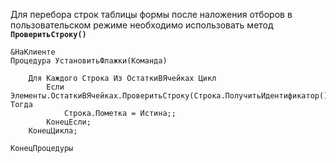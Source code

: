 
Для перебора строк таблицы формы после наложения отборов в пользовательском режиме необходимо использовать метод **`ПроверитьСтроку()`**

```bsl
&НаКлиенте
Процедура УстановитьФлажки(Команда)
	
	Для Каждого Строка Из ОстаткиВЯчейках Цикл
		Если Элементы.ОстаткиВЯчейках.ПроверитьСтроку(Строка.ПолучитьИдентификатор()) Тогда
			Строка.Пометка = Истина;;        
		КонецЕсли;
	КонецЦикла;
	
КонецПроцедуры
```